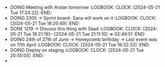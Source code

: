 - DOING Meeting with Arslan tomorrow
  :LOGBOOK:
  CLOCK: [2024-05-21 Tue 17:24:22]
  :END:
- DOING 2305 -> Sprint board- Sana will work on it
  :LOGBOOK:
  CLOCK: [2024-05-21 Tue 18:20:49]
  :END:
- DONE 1219 -> Discuss this thing with Saad
  :LOGBOOK:
  CLOCK: [2024-05-21 Tue 18:21:19]--[2024-05-21 Tue 21:11:10] =>  02:49:51
  :END:
- DOING 24th of 27th of June -> Honeycomb birthday -> Last event was on 17th April
  :LOGBOOK:
  CLOCK: [2024-05-21 Tue 18:32:32]
  :END:
- DOING Deploy on staging
  :LOGBOOK:
  CLOCK: [2024-05-21 Tue 20:55:05]
  :END:
-
